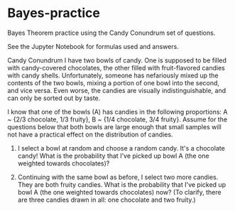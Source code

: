 # Bayes-practice

Bayes Theorem practice using the Candy Conundrum set of questions. 

See the Jupyter Notebook for formulas used and answers. 

Candy Conundrum I have two bowls of candy. One is supposed to be filled with candy-covered chocolates, the other filled with fruit-flavored candies with candy shells. Unfortunately, someone has nefariously mixed up the contents of the two bowls, mixing a portion of one bowl into the second, and vice versa. Even worse, the candies are visually indistinguishable, and can only be sorted out by taste.

I know that one of the bowls (A) has candies in the following proportions: A ~ {2/3 chocolate, 1/3 fruity}, B ~ {1/4 chocolate, 3/4 fruity}. Assume for the questions below that both bowls are large enough that small samples will not have a practical effect on the distribution of candies.


1) I select a bowl at random and choose a random candy. It's a chocolate candy! What is the probability that I've picked up bowl A (the one weighted towards chocolates)?

2) Continuing with the same bowl as before, I select two more candies. They are both fruity candies. What is the probability that I've picked up bowl A (the one weighted towards chocolates) now? (To clarify, there are three candies drawn in all: one chocolate and two fruity.)
